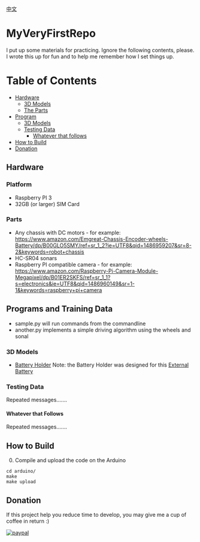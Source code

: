 [中文](/README-zh.md)
# MyVeryFirstRepo
I put up some materials for practicing. Ignore the following contents, please.
I wrote this up for fun and to help me remember how I set things up.

Table of Contents
=================
  * [Hardware](#hardware)
    * [3D Models](#platform)
    * [The Parts](#parts)
  * [Program](#programs-and-training-data)
    * [3D Models](#3d-models)
    * [Testing Data](#testing-data)
      * [Whatever that follows](#whatever-that-follows)
  * [How to Build](#how-to-build)
  * [Donation](#donation)

## Hardware
### Platform
- Raspberry PI 3
- 32GB (or larger) SIM Card
### Parts
- Any chassis with DC motors - for example: https://www.amazon.com/Emgreat-Chassis-Encoder-wheels-Battery/dp/B00GLO5SMY/ref=sr_1_2?ie=UTF8&qid=1486959207&sr=8-2&keywords=robot+chassis
- HC-SR04 sonars
- Raspberry PI compatible camera - for example: https://www.amazon.com/Raspberry-Pi-Camera-Module-Megapixel/dp/B01ER2SKFS/ref=sr_1_1?s=electronics&ie=UTF8&qid=1486960149&sr=1-1&keywords=raspberry+pi+camera

## Programs and Training Data
- sample.py will run commands from the commandline
- another.py implements a simple driving algorithm using the wheels and sonal

### 3D Models
- [Battery Holder](https://cad.onshape.com/documents/a94876919eca38f49abb5ed6/w/b7e86a4005e4b951f0e3d31a/e/5d33c78dde85b96e033f5c9b)
Note: the Battery Holder was designed for this [External Battery](https://www.amazon.fr/gp/product/B00Y7S4JRQ/ref=oh_aui_detailpage_o00_s01?ie=UTF8&psc=1)

### Testing Data
Repeated messages.......

#### Whatever that Follows
Repeated messages.......

## How to Build

0. Compile and upload the code on the Arduino
```
cd arduino/
make
make upload
```

## Donation
If this project help you reduce time to develop, you may give me a cup of coffee in return :) 

[![paypal](https://www.paypalobjects.com/en_US/i/btn/btn_donateCC_LG.gif)](https://www.paypal.com/cgi-bin/webscr?cmd=_s-xclick&hosted_button_id=X8AJY4QV5WW3J)
